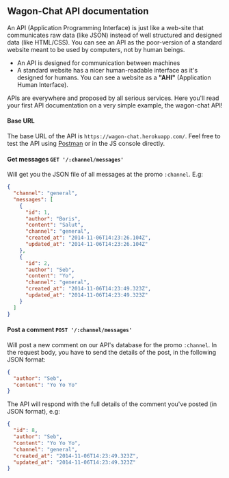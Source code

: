 ## Wagon-Chat API documentation

An API (Application Programming Interface) is just like a web-site that communicates raw data (like JSON) instead of well structured and designed data (like HTML/CSS). You can see an API as the poor-version of a standard website meant to be used by computers, not by human beings.

- An API is designed for communication between machines
- A standard website has a nicer human-readable interface as it's designed for humans. You can see a website as a **"AHI"** (Application Human Interface).

APIs are everywhere and proposed by all serious services. Here you'll read your first API documentation on a very simple example, the wagon-chat API!

#### Base URL

The base URL of the API is `https://wagon-chat.herokuapp.com/`. Feel free to test the API using [Postman](https://www.getpostman.com/) or in the JS console directly.

#### Get messages `GET '/:channel/messages'`

Will get you the JSON file of all messages at the promo `:channel`. E.g:

```json
{
  "channel": "general",
  "messages": [
    {
      "id": 1,
      "author": "Boris",
      "content": "Salut",
      "channel": "general",
      "created_at": "2014-11-06T14:23:26.104Z",
      "updated_at": "2014-11-06T14:23:26.104Z"
    },
    {
      "id": 2,
      "author": "Seb",
      "content": "Yo",
      "channel": "general",
      "created_at": "2014-11-06T14:23:49.323Z",
      "updated_at": "2014-11-06T14:23:49.323Z"
    }
  ]
}
```

#### Post a comment `POST '/:channel/messages'`

Will post a new comment on our API's database for the promo `:channel`.
In the request body, you have to send the details of the post, in the following JSON format:

```json
{
  "author": "Seb",
  "content": "Yo Yo Yo"
}
```

The API will respond with the full details of the comment you've posted (in JSON format), e.g:

```json
{
  "id": 8,
  "author": "Seb",
  "content": "Yo Yo Yo",
  "channel": "general",
  "created_at": "2014-11-06T14:23:49.323Z",
  "updated_at": "2014-11-06T14:23:49.323Z"
}
```
